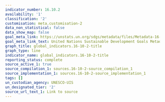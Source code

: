 ```yaml
---
indicator_number: 16.10.2
availability: '1'
classification: '2'
customisation: meta.customisation-2
data_non_statistical: false
data_show_map: false
goal_meta_link: https://unstats.un.org/sdgs/metadata/files/Metadata-16-10-02.pdf
goal_meta_link_text: United Nations Sustainable Development Goals Metadata (pdf 1361kB)
graph_title: global_indicators.16-10-2-title
graph_type: line
indicator_name: global_indicators.16-10-2-title
reporting_status: complete
source_active_1: true
source_compilation_1: sources.16-10-2-source_compilation_1
source_implementation_1: sources.16-10-2-source_implementation_1
tags: []
un_custodian_agency: UNESCO-UIS
un_designated_tier: '2'
source_url_text_1: Link to source
---
```

